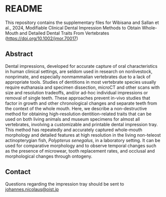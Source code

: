 # README

This repository contains the supplementary files for Wibisana and Sallan et al., 2024, Modifiable Clinical Dental Impression Methods to Obtain Whole-Mouth and Detailed Dental Traits From Vertebrates
 (https://doi.org/10.1002/jmor.70017)

## Abstract
Dental impressions, developed for accurate capture of oral characteristics in human clinical settings, are seldom used in research on nonlivestock, nonprimate, and especially nonmammalian vertebrates due to a lack of appropriate tools. Studies of dentitions in most vertebrate species usually require euthanasia and specimen dissection, microCT and other scans with size and resolution tradeoffs, and/or ad-hoc individual impressions or removal of single teeth. These approaches prevent in-vivo studies that factor in growth and other chronological changes and separate teeth from the context of the whole mouth. Here, we describe a non-destructive method for obtaining high-resolution dentition-related traits that can be used on both living animals and museum specimens for almost all vertebrates, involving a customizable and printable dental impression tray. This method has repeatedly and accurately captured whole-mouth morphology and detailed features at high resolution in the living non-teleost actinopterygian fish, *Polypterus senegalus*, in a laboratory setting. It can be used for comparative morphology and to observe temporal changes such as the presence of microwear, tooth replacement rates, and occlusal and morphological changes through ontogeny.

## Contact
Questions regarding the impression tray should be sent to johannes.nicolaus@oist.jp
